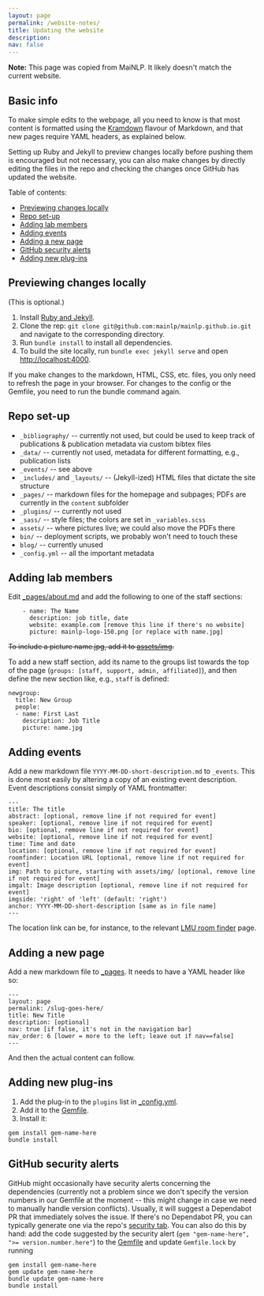 ```yaml
---
layout: page
permalink: /website-notes/
title: Updating the website
description: 
nav: false
---
```


**Note:** This page was copied from MaiNLP. It likely doesn't match the current website.

## Basic info

To make simple edits to the webpage, all you need to know is that most content is formatted using the [Kramdown](https://kramdown.gettalong.org/quickref.html) flavour of Markdown, and that new pages require YAML headers, as explained below.

Setting up Ruby and Jekyll to preview changes locally before pushing them is encouraged but not necessary, you can also make changes by directly editing the files in the repo and checking the changes once GitHub has updated the website.

Table of contents:
- [Previewing changes locally](#previewing-changes-locally)
- [Repo set-up](#repo-set-up)
- [Adding lab members](#adding-lab-members)
- [Adding events](#adding-events)
- [Adding a new page](#adding-a-new-page)
- [GitHub security alerts](#github-security-alerts)
- [Adding new plug-ins](#adding-new-plug-ins)

## Previewing changes locally

(This is optional.)

1. Install [Ruby and Jekyll](https://jekyllrb.com/docs/installation/#guides).
2. Clone the rep: `git clone git@github.com:mainlp/mainlp.github.io.git` and navigate to the corresponding directory.
3. Run `bundle install` to install all dependencies.
4. To build the site locally, run `bundle exec jekyll serve` and open [http://localhost:4000](http://localhost:4000).

If you make changes to the markdown, HTML, CSS, etc. files, you only need to refresh the page in your browser. For changes to the config or the Gemfile, you need to run the bundle command again.

## Repo set-up

- `_bibliography/` -- currently not used, but could be used to keep track of publications & publication metadata via custom bibtex files
- `_data/` -- currently not used, metadata for different formatting, e.g., publication lists
- `_events/` -- see above
- `_includes/` and `_layouts/` -- (Jekyll-ized) HTML files that dictate the site structure
- `_pages/` -- markdown files for the homepage and subpages; PDFs are currently in the `content` subfolder
- `_plugins/` -- currently not used
- `_sass/` -- style files; the colors are set in `_variables.scss`
- `assets/` -- where pictures live; we could also move the PDFs there
- `bin/` -- deployment scripts, we probably won't need to touch these
- `blog/` -- currently unused
- `_config.yml` -- all the important metadata

## Adding lab members

Edit [_pages/about.md](https://github.com/mainlp/mainlp.github.io/blob/main/_pages/about.md) and add the following to one of the staff sections:

```
    - name: The Name
      description: job title, date
      website: example.com [remove this line if there's no website]
      picture: mainlp-logo-150.png [or replace with name.jpg]
```

~~To include a picture name.jpg, add it to [assets/img](https://github.com/mainlp/mainlp.github.io/tree/main/assets/img).~~

To add a new staff section, add its name to the groups list towards the top of the page (`groups: [staff, support, admin, affiliated]`), and then define the new section like, e.g., `staff` is defined:

```
newgroup:
  title: New Group
  people:
  - name: First Last
    description: Job Title
    picture: name.jpg
```

## Adding events

Add a new markdown file `YYYY-MM-DD-short-description.md` to `_events`. This is done most easily by altering a copy of an existing event description. Event descriptions consist simply of YAML frontmatter:

```
---
title: The title
abstract: [optional, remove line if not required for event]
speaker: [optional, remove line if not required for event]
bio: [optional, remove line if not required for event]
website: [optional, remove line if not required for event]
time: Time and date
location: [optional, remove line if not required for event]
roomfinder: Location URL [optional, remove line if not required for event]
img: Path to picture, starting with assets/img/ [optional, remove line if not required for event]
imgalt: Image description [optional, remove line if not required for event]
imgside: 'right' of 'left' (default: 'right')
anchor: YYYY-MM-DD-short-description [same as in file name]
---
```

The location link can be, for instance, to the relevant [LMU room finder](https://www.lmu.de/raumfinder/#/) page.

## Adding a new page

Add a new markdown file to [_pages](https://github.com/mainlp/mainlp.github.io/tree/main/_pages).
It needs to have a YAML header like so:
```
---
layout: page
permalink: /slug-goes-here/
title: New Title
description: [optional]
nav: true [if false, it's not in the navigation bar]
nav_order: 6 [lower = more to the left; leave out if nav==false]
---
```

And then the actual content can follow.

## Adding new plug-ins

1. Add the plug-in to the `plugins` list in [_config.yml](https://github.com/mainlp/mainlp.github.io/blob/main/_config.yml).
2. Add it to the [Gemfile](https://github.com/mainlp/mainlp.github.io/blob/main/Gemfile).
3. Install it:
```
gem install gem-name-here
bundle install
```

## GitHub security alerts

GitHub might occasionally have security alerts concerning the dependencies (currently not a problem since we don't specify the version numbers in our Gemfile at the moment -- this might change in case we need to manually handle version conflicts). Usually, it will suggest a Dependabot PR that immediately solves the issue.
If there's no Dependabot PR, you can typically generate one via the repo's [security tab](https://github.com/mainlp/mainlp.github.io/security). 
You can also do this by hand: add the code suggested by the security alert (`gem "gem-name-here", ">= version.number.here"`) to the [Gemfile](https://github.com/mainlp/mainlp.github.io/blob/main/Gemfile) and update `Gemfile.lock` by running
```
gem install gem-name-here
gem update gem-name-here
bundle update gem-name-here
bundle install
```
